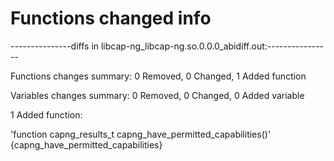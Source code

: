 # Functions changed info

---------------diffs in libcap-ng_libcap-ng.so.0.0.0_abidiff.out:----------------

Functions changes summary: 0 Removed, 0 Changed, 1 Added function

Variables changes summary: 0 Removed, 0 Changed, 0 Added variable



1 Added function:



  'function capng_results_t capng_have_permitted_capabilities()'    {capng_have_permitted_capabilities}




